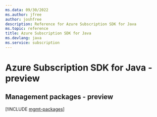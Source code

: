 ```yaml
---
ms.data: 09/30/2022
ms.author: jfree
author: joshfree
description: Reference for Azure Subscription SDK for Java
ms.topic: reference
title: Azure Subscription SDK for Java
ms.devlang: java
ms.service: subscription
---
```

# Azure Subscription SDK for Java - preview

## Management packages - preview
[!INCLUDE [mgmt-packages](subscription-mgmt-index.md)]